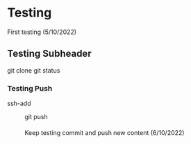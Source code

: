 # Testing

First testing (5/10/2022)

## Testing Subheader

git clone <link>
git status

### Testing Push
ssh-add <dir>
git push

####
Keep testing commit and push new content (6/10/2022)

